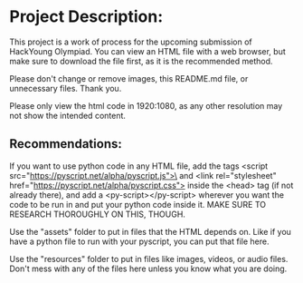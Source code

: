 # Project Description:
This project is a work of process for the upcoming submission of HackYoung Olympiad. You can view an HTML file with a web browser, but make sure to download the file first, as it is the recommended method.

Please don't change or remove images, this README.md file, or unnecessary files. Thank you.

Please only view the html code in 1920:1080, as any other resolution may not show the intended content.

## Recommendations:
If you want to use python code in any HTML file, add the tags \<script src="https://pyscript.net/alpha/pyscript.js">\</script> and \<link rel="stylesheet" href="https://pyscript.net/alpha/pyscript.css"> inside the \<head> tag (if not already there), and add a \<py-script>\</py-script> wherever you want the code to be run in and put your python code inside it. MAKE SURE TO RESEARCH THOROUGHLY ON THIS, THOUGH.

Use the "assets" folder to put in files that the HTML depends on. Like if you have a python file to run with your pyscript, you can put that file here.

Use the "resources" folder to put in files like images, videos, or audio files. Don't mess with any of the files here unless you know what you are doing.
